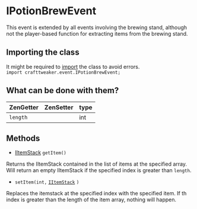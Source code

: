# IPotionBrewEvent

This event is extended by all events involving the brewing stand, although not the player-based function for extracting items from the brewing stand.

## Importing the class
It might be required to [import](/AdvancedFunctions/Import/) the class to avoid errors.  
`import crafttweaker.event.IPotionBrewEvent;`

## What can be done with them?

| ZenGetter | ZenSetter | type |
| --------- | --------- | ---- |
| `length`  |           | int  |

## Methods

- [IItemStack](/Vanilla/Items/IItemStack/) `getItem()`

Returns the IItemStack contained in the list of items at the specified array. Will return an empty IItemStack if the specified index is greater than `length`.

- `setItem(int,` [`IItemStack`](/Vanilla/Items/IItemStack/) `)`

Replaces the itemstack at the specified index with the specified item. If th index is greater than the length of the item array, nothing will happen.
